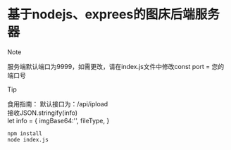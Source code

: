 # 基于nodejs、exprees的图床后端服务器
> [!NOTE]
> 服务端默认端口为9999，如需更改，请在index.js文件中修改const port = 您的端口号

> [!TIP]
> 食用指南：
> 默认接口为：/api/ipload<br>
> 接收JSON.stringify(info)<br>
> let info = {
                imgBase64:'',
                fileType,
            }<br>

```
npm install
node index.js
```
